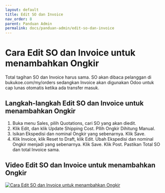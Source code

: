 ```yaml
---
layout: default
title: Edit SO dan Invoice
nav_order: 8
parent: Panduan Admin
permalink: docs/panduan-admin/edit-so-dan-invoice
---
```


# Cara Edit SO dan Invoice untuk menambahkan Ongkir

Total tagihan SO dan Invoice harus sama. SO akan dibaca pelanggan di bukukoe.com/my/orders sedangkan Invoice akan digunakan Odoo untuk cap lunas otomatis ketika ada transfer masuk. 

## Langkah-langkah Edit SO dan Invoice untuk menambahkan Ongkir
1. Buka menu Sales, pilih Quotations, cari SO yang akan diedit.
2. Klik Edit, dan klik Update Shipping Cost. PIlih Ongkir Dihitung Manual.
3. Isikan Ekspedisi dan nominal Ongkir yang sebenarnya. Klik Save.
4. Klik Invoice, klik Reset to Draft, klik Edit. Ubah Ekspedisi dan nominal Ongkir menjadi yang sebenarnya. Klik Save. Klik Post. Pastikan Total SO dan total Invoice sama.

## Video Edit SO dan Invoice untuk menambahkan Ongkir

[![Cara Edit SO dan Invoice untuk menambahkan Ongkir](https://img.youtube.com/vi/33p5VE6slPU/0.jpg)](https://www.youtube.com/watch?v=33p5VE6slPU)
